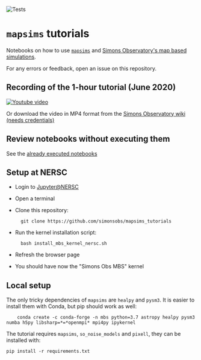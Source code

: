 ![Tests](https://github.com/simonsobs/mapsims_tutorials/workflows/Python%20package/badge.svg)

`mapsims` tutorials
===================

Notebooks on how to use [`mapsims`](https://github.com/simonsobs/mapsims) and [Simons Observatory's map based simulations](https://github.com/simonsobs/map_based_simulations).

For any errors or feedback, open an issue on this repository.

## Recording of the 1-hour tutorial (June 2020)

[![Youtube video](https://img.youtube.com/vi/kzERT42qyZs/0.jpg)](https://www.youtube.com/watch?v=kzERT42qyZs&start=148)

Or download the video in MP4 format from the [Simons Observatory wiki (needs credentials)](http://simonsobservatory.wikidot.com/ff2f-recordings)

## Review notebooks without executing them

See the [already executed notebooks](https://nbviewer.jupyter.org/github/zonca/mapsims_tutorials/tree/executed/)

## Setup at NERSC

* Login to [Jupyter@NERSC](https://jupyter.nersc.gov)
* Open a terminal
* Clone this repository:

        git clone https://github.com/simonsobs/mapsims_tutorials

* Run the kernel installation script:

        bash install_mbs_kernel_nersc.sh

* Refresh the browser page
* You should have now the "Simons Obs MBS" kernel


## Local setup

The only tricky dependencies of `mapsims` are `healpy` and `pysm3`.
It is easier to install them with Conda, but pip should work as well:

        conda create -c conda-forge -n mbs python=3.7 astropy healpy pysm3 numba h5py libsharp=*=*openmpi* mpi4py ipykernel

The tutorial requires `mapsims`, `so_noise_models` and `pixell`, they can be installed with:

    pip install -r requirements.txt
